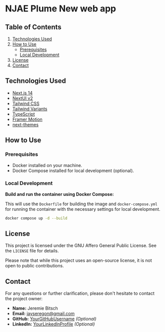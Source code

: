 # NJAE Plume New web app

## Table of Contents

1. [Technologies Used](#technologies-used)
2. [How to Use](#how-to-use)
   - [Prerequisites](#prerequisites)
   - [Local Development](#local-development)
3. [License](#license)
4. [Contact](#contact)

## Technologies Used

- [Next.js 14](https://nextjs.org/docs/getting-started)
- [NextUI v2](https://nextui.org/)
- [Tailwind CSS](https://tailwindcss.com/)
- [Tailwind Variants](https://tailwind-variants.org)
- [TypeScript](https://www.typescriptlang.org/)
- [Framer Motion](https://www.framer.com/motion/)
- [next-themes](https://github.com/pacocoursey/next-themes)

## How to Use

### Prerequisites

- Docker installed on your machine.
- Docker Compose installed for local development (optional).

### Local Development

**Build and run the container using Docker Compose:**

This will use the `Dockerfile` for building the image and `docker-compose.yml` for running the container with the necessary settings for local development.

```bash
docker compose up -d --build
```

## License

This project is licensed under the GNU Affero General Public License. See the `LICENSE` file for details.

Please note that while this project uses an open-source license, it is not open to public contributions.

## Contact

For any questions or further clarification, please don't hesitate to contact the project owner:

- **Name:** Jeremie Bitsch
- **Email:** [jayseregon@gmail.com](mailto:jayseregon@gmail.com)
- **GitHub:** [YourGitHubUsername](https://github.com/YourGitHubUsername) _(Optional)_
- **LinkedIn:** [YourLinkedInProfile](https://www.linkedin.com/in/YourLinkedInProfile) _(Optional)_
